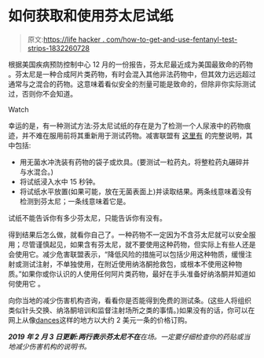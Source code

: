 # 如何获取和使用芬太尼试纸

> 原文:[https://life hacker . com/how-to-get-and-use-fentanyl-test-strips-1832260728](https://lifehacker.com/how-to-get-and-use-fentanyl-testing-strips-1832260728)

根据美国疾病预防控制中心 12 月的一份报告，芬太尼最近成为美国最致命的药物 。芬太尼是一种合成阿片类药物，有时会混入其他非法药物中，但其效力远远超过通常与之混合的药物。这意味着看似安全的剂量可能是致命的，但除非你实际测试过，否则你不会知道。

Watch

幸运的是，有一种测试方法:芬太尼试纸的存在是为了检测一个人尿液中的药物痕迹，并不难在服用前将其重新用于测试药物。减害联盟有 [这里有](https://harmreduction.org/issues/fentanyl/) 的完整说明，其中包括:

*   用无菌水冲洗装有药物的袋子或炊具。(要测试一粒药丸，将整粒药丸碾碎并与水混合。)
*   将试纸浸入水中 15 秒钟。
*   将试纸水平放置(如果可能，放在无菌表面上)并读取结果。两条线意味着没有检测到芬太尼；一条线意味着它是。

试纸不能告诉你有多少芬太尼，只能告诉你有没有。

得到结果后怎么做，就看你自己了。一种药物不一定因为不含芬太尼就可以安全服用；尽管谨慎起见，如果含有芬太尼，就不要使用这种药物，但实际上有些人还是会使用它。减少危害联盟表示，“降低风险的措施可以包括少用这种物质，缓慢注射或测试注射，不单独使用，在附近使用纳洛酮抢救包，或根本不使用这种物质。”如果你或你认识的人使用任何阿片类药物，最好在手头准备好纳洛酮并知道如何使用它 。

向你当地的减少伤害机构咨询，看看你是否能得到免费的测试条。(这些人将组织类似针头交换、纳洛酮培训和监督注射场所之类的事情。)如果没有的话，你可以在网上从像[dances](https://dancesafe.org/product/fentanyl-test-strips-pack-of-10/)这样的地方以大约 2 美元一条的价格订购。

***2019 年 2 月 3 日更新:**两行表示芬太尼**不在**在场。一定要仔细检查你的药贴或当地减少伤害机构的说明书。*